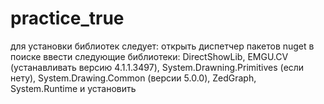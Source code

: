 # practice_true
для установки библиотек следует: 
открыть диспетчер пакетов nuget
в поиске ввести следующие библиотеки: DirectShowLib, EMGU.CV (устанавливать версию 4.1.1.3497), System.Drawning.Primitives (если нету), System.Drawing.Common (версии 5.0.0),
ZedGraph, System.Runtime
и установить
